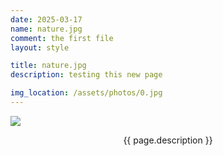 ```yaml
---
date: 2025-03-17 
name: nature.jpg
comment: the first file
layout: style

title: nature.jpg
description: testing this new page 

img_location: /assets/photos/0.jpg
---
```

<div class="row justify-content-center">
    <div class="col-10" style="max-height: 400px">
        <img style="margin: auto;display: block; max-width: 100%; max-height: 100%; object-fit: scale-down;" src="{{ page.img_location }}"/>
    <div>
    <p class="mt-1 mb-0" style="text-align: center;">{{ page.description }}</p>
</div>







